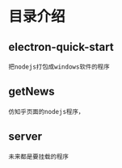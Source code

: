 # 目录介绍
## electron-quick-start 
    把nodejs打包成windows软件的程序
## getNews
    仿知乎页面的nodejs程序，
## server
    未来都是要挂载的程序